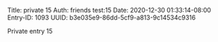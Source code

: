 Title: private 15
Auth: friends test:15
Date: 2020-12-30 01:33:14-08:00
Entry-ID: 1093
UUID: b3e035e9-86dd-5cf9-a813-9c14534c9316

Private entry 15